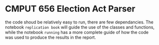 # CMPUT 656 Election Act Parser

the code shoud be relatively easy to run, there are few dependancies.
The notebook `replication book` will guide the use of the classes and functions, while the notebook `running` has a more complete guide of how the code was used to produce the results in the report.
